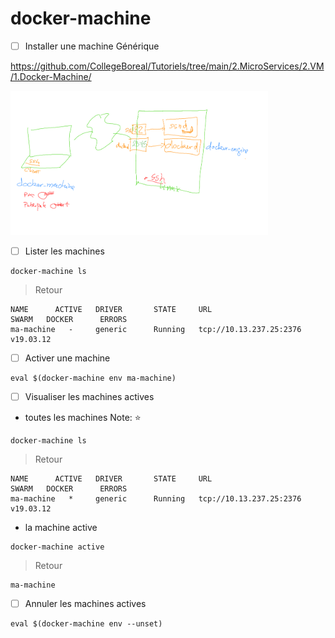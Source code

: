 # docker-machine

- [ ] Installer une machine Générique

https://github.com/CollegeBoreal/Tutoriels/tree/main/2.MicroServices/2.VM/1.Docker-Machine/


<img src="images/docker-machine.png.png" width=412 height=231 > </img>


- [ ] Lister les machines 

```
docker-machine ls
```
> Retour
```
NAME      ACTIVE   DRIVER       STATE     URL                         SWARM   DOCKER      ERRORS
ma-machine   -     generic      Running   tcp://10.13.237.25:2376             v19.03.12  
```

- [ ] Activer une machine

```
eval $(docker-machine env ma-machine)
```

- [ ] Visualiser les machines actives

* toutes les machines Note: :star:

```
docker-machine ls
```
> Retour
```
NAME      ACTIVE   DRIVER       STATE     URL                         SWARM   DOCKER      ERRORS
ma-machine   *     generic      Running   tcp://10.13.237.25:2376             v19.03.12  
```

* la machine active

```
docker-machine active
```
> Retour
```
ma-machine
```

- [ ] Annuler les machines actives

```
eval $(docker-machine env --unset)
```
